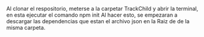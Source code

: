 Al clonar el respositorio, meterse a la carpetar TrackChild y abrir la terminal, en esta ejecutar el comando npm init Al hacer esto, 
se empezaran a descargar las dependencias que estan el archivo json en la Raiz de de la misma carpeta.
